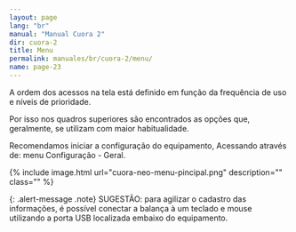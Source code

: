 ```yaml
---
layout: page
lang: "br"
manual: "Manual Cuora 2"
dir: cuora-2
title: Menu
permalink: manuales/br/cuora-2/menu/
name: page-23
---
```

A ordem dos acessos na tela está definido em função da frequência de uso e níveis de prioridade.

Por isso nos quadros superiores são encontrados as opções que, geralmente, se utilizam com maior habitualidade.

Recomendamos iniciar a configuração do equipamento, Acessando através de:  menu Configuração - Geral.


{% include image.html url="cuora-neo-menu-pincipal.png" description="" class="" %}

{: .alert-message .note}
SUGESTÃO: para agilizar o cadastro das informações, é possível conectar a balança à um teclado e mouse utilizando a porta USB localizada embaixo do equipamento.
